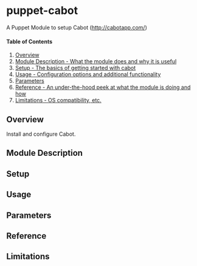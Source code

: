 # puppet-cabot
A Puppet Module to setup Cabot (http://cabotapp.com/)

#### Table of Contents

1. [Overview](#overview)
2. [Module Description - What the module does and why it is useful](#module-description)
3. [Setup - The basics of getting started with cabot](#setup)
4. [Usage - Configuration options and additional functionality](#usage)
5. [Parameters](#parameters)
6. [Reference - An under-the-hood peek at what the module is doing and how](#reference)
7. [Limitations - OS compatibility, etc.](#limitations)

## Overview

Install and configure Cabot.

## Module Description

## Setup

## Usage

## Parameters

## Reference

## Limitations


